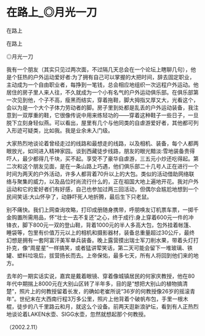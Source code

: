 # 在路上_◎月光一刀

在路上

在路上

◎月光一刀

我有一个朋友（其实只见过两次面，不过隔几天总会在一个论坛上瞎聊几句），他是个狂热的户外运动爱好者:为了拥有自己可以掌握的大把时间，辞去固定职业，主动成为一个自由职业者，每挣到一笔钱，总会相应地组织一次远程户外运动。他居住的房子里人来人往，不久就成为一个小有名气的户外运动俱乐部。在俱乐部第一次见到他，个子不高，瘦黑而结实，穿着拖鞋，脚大拇指又厚又大，光看这个，会以为是一个大个子体力劳动者的脚。房子里到处都是乱丢的户外运动装备，我注意到一双厚重的鞋，它很像传说中用来练轻功的——穿着这种鞋子一些日子，一旦脱下立刻身轻似燕。可以看出，屋里有几个与他同类的自虐游爱好者，其他都可列入形迹可疑类，比如我。我是业余未入门级。

大家热烈地谈论着曾经走过的线路和最想走的线路，以及相机、装备，每个人都两眼放光，如同进入精神家园。谈到西藏徒步线路，朋友的眼光黯淡:雪地装备贵得吓人，最少都得几千块，买不起。享受不了豪华自虐游，三五元小炒还吃得起。第二次和这个朋友见面，是在一条山路上巧遇，他们俱乐部二十几号人正在进行一个时间为两天的户外活动，许多人都背着70升以上的大包。类似的活动借助网络联络与聚集的威力，以及品位时尚流行什么的，正在祖国大地上遍地开花。我对户外运动和它的爱好者们有好感，自己也参加过两三回活动，但偶尔会尴尬地想到一个民间笑话:大山怀孕了，动静吓死人地折腾，最后生下只老鼠。

别不痛快。我们上网查询攻略，打印成册随身携带，呼朋唤友订机票车票，一掷千金购置所需用品，怀“壮士一去不复还”之心，终于成行:身上穿着600元一件的冲锋衣，脚下800元一双的登山鞋，背着1000元的半人多高大包，包外挂着帐篷、睡袋等，包里有价值万元以上的相机和摄影器材，装备总重量超过30公斤，最终幻想是拥有一套阿富汗美军单兵装备。晚上露营摸出瑞士军刀削水果，带着头灯打扑克，像“周星星”一样搞笑，或者猛讲荤笑话，第二天可能会留下一堆玻璃、铁罐、塑料垃圾后，拔营扬长而去。上帝保佑，最多七天，所有人将回到他们来的地方。

去年的一期实话实说，嘉宾是戴着眼镜、穿着像城镇居民的何家庆教授，他在80年代中期揣上8000元在大别山区转了半年多，目的是“想把大别山的植物搞清楚”，照片上的何教授留着长发，的确如老崔所说“36岁的何教授像26岁的摇滚青年”。世纪末在大西南行程3万多公里，照片上他背着个破帆布包，手里一根木棍，徒步的八千里路云和月，就这么个设备。前两天逛新浪驴坛，看到有人正热烈地谈论着LAKEN水壶、SIGG水壶，忽然就想起那个何教授。

（2002.2.11）